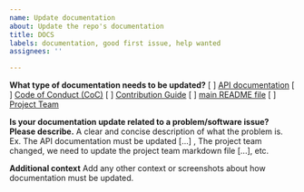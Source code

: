```yaml
---
name: Update documentation
about: Update the repo's documentation
title: DOCS
labels: documentation, good first issue, help wanted
assignees: ''

---
```

**What type of documentation needs to be updated?**
[ ] [API documentation](https://ibm.github.io/ibm-generative-ai/)
[ ] [Code of Conduct (CoC)]()
[ ] [Contribution Guide]()
[ ] [main README file]()
[ ] [Project Team]()

**Is your documentation update related to a problem/software issue? Please describe.**
A clear and concise description of what the problem is. Ex. The API documentation must be updated [...] , The project team changed, we need to update the project team markdown file [...], etc.

**Additional context**
Add any other context or screenshots about how documentation must be updated.
